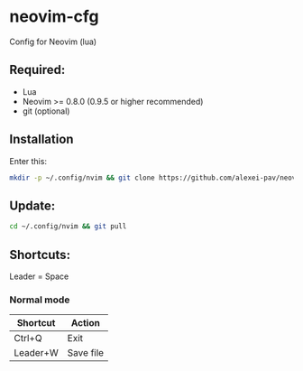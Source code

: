# neovim-cfg
Config for Neovim (lua)

## Required:
  - Lua
  - Neovim >= 0.8.0 (0.9.5 or higher recommended)
  - git (optional)

## Installation
Enter this:
```sh
mkdir -p ~/.config/nvim && git clone https://github.com/alexei-pav/neovim-cfg.git ~/.config/nvim
```
## Update:
```sh
cd ~/.config/nvim && git pull
```

## Shortcuts:
Leader = Space

### Normal mode
| Shortcut | Action |
| -------- | ------- |
| Ctrl+Q  | Exit    |
| Leader+W | Save file |
